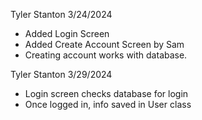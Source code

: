 Tyler Stanton 3/24/2024
 - Added Login Screen
 - Added Create Account Screen by Sam
 - Creating account works with database.
 
 Tyler Stanton 3/29/2024
 - Login screen checks database for login
 - Once logged in, info saved in User class